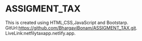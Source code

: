 # ASSIGMENT_TAX
This is created using HTML,CSS,JavaScript and Bootstarp.
GitUrl:https://github.com/BhargaviBonam/ASSIGMENT_TAX.git.
LiveLink:netfilytaxapp.netlify.app.
